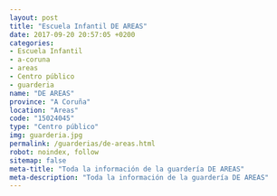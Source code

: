 ```yaml
---
layout: post
title: "Escuela Infantil DE AREAS"
date: 2017-09-20 20:57:05 +0200
categories:
- Escuela Infantil
- a-coruna
- areas
- Centro público
- guarderia
name: "DE AREAS"
province: "A Coruña"
location: "Areas"
code: "15024045"
type: "Centro público"
img: guarderia.jpg
permalink: /guarderias/de-areas.html
robot: noindex, follow
sitemap: false
meta-title: "Toda la información de la guardería DE AREAS"
meta-description: "Toda la información de la guardería DE AREAS"
---
```

